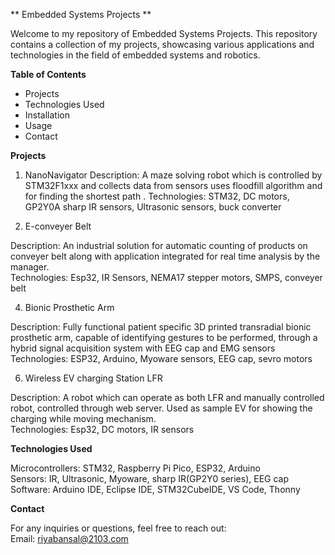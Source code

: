 ** Embedded Systems Projects **

Welcome to my repository of Embedded Systems Projects. This repository contains a collection of my projects, showcasing various applications and technologies in the field of embedded systems and robotics.

**Table of Contents**

- Projects
- Technologies Used
- Installation
- Usage
- Contact

**Projects**
1) NanoNavigator
Description: A maze solving robot which is controlled by STM32F1xxx and collects data from sensors uses floodfill algorithm and for finding the shortest path .
Technologies: STM32, DC motors, GP2Y0A sharp IR sensors, Ultrasonic sensors, buck converter

3) E-conveyer Belt
  
Description: An industrial solution for automatic counting of products on conveyer belt along with application integrated for real time analysis by the manager.  
Technologies: Esp32, IR Sensors, NEMA17 stepper motors, SMPS, conveyer belt

4) Bionic Prosthetic Arm
     
Description: Fully functional patient specific 3D printed transradial bionic prosthetic arm, capable of identifying gestures to be performed, through a hybrid signal acquisition system with EEG cap and EMG sensors  
Technologies: ESP32, Arduino, Myoware sensors, EEG cap, sevro motors

6) Wireless EV charging Station LFR  
   
Description: A robot which can operate as both LFR and manually controlled robot, controlled through web server. Used as sample EV for showing the charging while moving mechanism.  
Technologies: Esp32, DC motors, IR sensors

**Technologies Used**

Microcontrollers: STM32, Raspberry Pi Pico, ESP32, Arduino  
Sensors: IR, Ultrasonic, Myoware, sharp IR(GP2Y0 series), EEG cap  
Software: Arduino IDE, Eclipse IDE, STM32CubeIDE, VS Code, Thonny  

**Contact**

For any inquiries or questions, feel free to reach out:  
Email: riyabansal@2103.com
